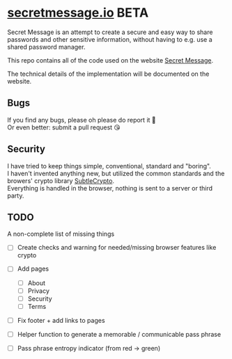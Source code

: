 # [secretmessage.io](https://secretmessage.io/) BETA

Secret Message is an attempt to create a secure and easy way to share passwords and other sensitive information, without having to e.g. use a shared password manager.

This repo contains all of the code used on the website [Secret Message](https://secretmessage.io/).

The technical details of the implementation will be documented on the website.

## Bugs

If you find any bugs, please oh please do report it 🙏  
Or even better: submit a pull request 😘

## Security

I have tried to keep things simple, conventional, standard and "boring".  
I haven't invented anything new, but utilized the common standards and the browers' crypto library [SubtleCrypto](https://developer.mozilla.org/en-US/docs/Web/API/SubtleCrypto).  
Everything is handled in the browser, nothing is sent to a server or third party.

## TODO
A non-complete list of missing things

- [ ] Create checks and warning for needed/missing browser features like crypto
- [ ] Add pages
  - [ ] About
  - [ ] Privacy
  - [ ] Security
  - [ ] Terms
- [ ] Fix footer + add links to pages
- [ ] Helper function to generate a memorable / communicable pass phrase
- [ ] Pass phrase entropy indicator (from red -> green)

  
